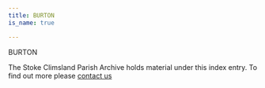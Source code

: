 ```yaml
---
title: BURTON
is_name: true

---
```


BURTON


The Stoke Climsland Parish Archive holds material under this index entry. To find out more please [contact us](/contact/)
